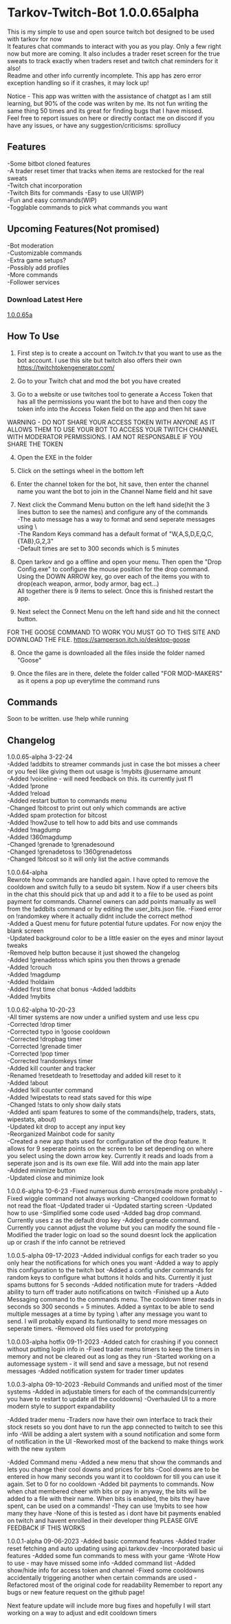 # Tarkov-Twitch-Bot 1.0.0.65alpha

This is my simple to use and open source twitch bot designed to be used with tarkov for now  
It features chat commands to interact with you as you play. Only a few right now but more are coming. It also includes a trader reset screen for the true sweats to track exactly when traders reset and twitch chat reminders for it also!  
Readme and other info currently incomplete. This app has zero error exception handling so if it crashes, it may lock up!  

Notice - This app was written with the assistance of chatgpt as I am still learning, but 90% of the code was writen by me. Its not fun writing the same thing 50 times and its great for finding bugs that I have missed.  
Feel free to report issues on here or directly contact me on discord if you have any issues, or have any suggestion/criticisms: sprollucy

## Features
-Some bitbot cloned features  
-A trader reset timer that tracks when items are restocked for the real sweats  
-Twitch chat incorporation  
-Twitch Bits for commands 
-Easy to use UI(WIP)  
-Fun and easy commands(WIP)  
-Togglable commands to pick what commands you want

## Upcoming Features(Not promised) 
-Bot moderation  
-Customizable commands  
-Extra game setups?  
-Possibly add profiles  
-More commands  
-Follower services  

### Download Latest Here
[1.0.0.65a](https://github.com/sprollucy/Tarkov-Twitch-Bot-Working/releases/tag/1.0.0.65a)

## How To Use
1. First step is to create a account on Twitch.tv that you want to use as the bot account. I use this site but twitch also offers their own  
https://twitchtokengenerator.com/  
  
2. Go to your Twitch chat and mod the bot you have created  

3. Go to a website or use twitches tool to generate a Access Token that has all the permissions you want the bot to have and then copy the token info into the Access Token field on the app and then hit save  

WARNING - DO NOT SHARE YOUR ACCESS TOKEN WITH ANYONE AS IT ALLOWS THEM TO USE YOUR BOT TO ACCESS YOUR TWITCH CHANNEL WITH MODERATOR PERMISSIONS. I AM NOT RESPONSABLE IF YOU SHARE THE TOKEN  
   
4. Open the EXE in the folder  

5. Click on the settings wheel in the bottom left  

6. Enter the channel token for the bot, hit save, then enter the channel name you want the bot to join in the Channel Name field and hit save  

5. Next click the Command Menu button on the left hand side(hit the 3 lines button to see the names) and configure any of the commands  
	-The auto message has a way to format and send seperate messages using \\  
	-The Random Keys command has a default format of "W,A,S,D,E,Q,C,{TAB},G,2,3"  
	-Default times are set to 300 seconds which is 5 minutes  

8. Open tarkov and go a offline and open your menu. Then open the "Drop Config.exe" to configure the mouse position for the drop command. Using the DOWN ARROW key, go over each of the items you with to drop(each weapon, armor, body armor, bag ect...)  
All together there is 9 items to select. Once this is finished restart the app.  

7. Next select the Connect Menu on the left hand side and hit the connect button.  

FOR THE GOOSE COMMAND TO WORK YOU MUST GO TO THIS SITE AND DOWNLOAD THE FILE. 
https://samperson.itch.io/desktop-goose  

8. Once the game is downloaded all the files inside the folder named "Goose"  

9. Once the files are in there, delete the folder called "FOR MOD-MAKERS" as it opens a pop up everytime the command runs  


## Commands
Soon to be written. use !help while running


## Changelog
1.0.0.65-alpha 3-22-24  
-Added !addbits to streamer commands just in case the bot misses a cheer or you feel like giving them out usage is !mybits @username amount  
-Added !voiceline - will need feedback on this. its currently just f1  
-Added !prone  
-Added !reload  
-Added restart button to commands menu  
-Changed !bitcost to print out only which commands are active  
-Added spam protection for bitcost  
-Added !how2use to tell how to add bits and use commands  
-Added !magdump  
-Added !360magdump  
-Changed !grenade to !grenadesound  
-Changed !grenadetoss to !360grenadetoss  
-Changed !bitcost so it will only list the active commands  

1.0.0.64-alpha  
Rewrote how commands are handled again. I have opted to remove the cooldown and switch fully to a seudo bit system. Now if a user cheers bits in the chat this should pick that up and add it to a file to be used as point payment for commands. Channel owners can add points manually as well from the !addbits command or by editing the user_bits.json file. 
-Fixed error on !randomkey where it actually didnt include the correct method  
-Added a Quest menu for future potential future updates. For now enjoy the blank screen  
-Updated background color to be a little easier on the eyes and minor layout tweaks  
-Removed help button because it just showed the changelog  
-Added !grenadetoss which spins you then throws a grenade  
-Added !crouch  
-Added !magdump  
-Added !holdaim  
-Added first time chat bonus
-Added !addbits  
-Added !mybits  

1.0.0.62-alpha 10-20-23  
-All timer systems are now under a unified system and use less cpu  
-Corrected !drop timer  
-Corrected typo in !goose cooldown  
-Corrected !dropbag timer  
-Corrected !grenade timer  
-Corrected !pop timer  
-Corrected !randomkeys timer  
-Added kill counter and tracker  
-Renamed  !resetdeath to !resettoday and added kill reset to it  
-Added !about  
-Added !kill counter command  
-Added !wipestats to read stats saved for this wipe  
-Changed !stats to only show daily stats  
-Added anti spam features to some of the commands(help, traders, stats, wipestats, about)  
-Updated kit drop to accept any input key  
-Reorganized Mainbot code for sanity  
-Created a new app thats used for configuration of the drop feature. It allows for 9 seperate points on the screen to be set depending on where you select using the down arrow key. Currently it reads and loads from a seperate json and is its own exe file. Will add into the main app later  
-Added minimize button  
-Updated close and minimize look  

1.0.0.6-alpha 10-6-23
-Fixed numerous dumb errors(made more probably)
-Fixed wiggle command not always working
-Changed cooldown format to not read the float
-Updated trader ui
-Updated starting screen
-Updated how to use
-Simplified some code used
-Added bag drop command. Currently uses z as the default drop key
-Added grenade command. Currently you cannot adjust the volume but you can modify the sound file
-Modified the trader logic on load so the sound doesnt lock the application up or crash if the info cannot be retrieved

1.0.0.5-alpha 09-17-2023
-Added individual configs for each trader so you only hear the notifications for which ones you want
-Added a way to apply this configuration to the twitch bot
-Added a config under commands for random keys to configure what buttons it holds and hits. Currently it just spams buttons for 5 seconds
-Added notification mute for traders
-Added ability to turn off trader auto notifications on twitch
-Finished up a Auto Messaging command to the commands menu. The cooldown timer reads in seconds so 300 seconds = 5 minutes. Added a syntax to be able to send multiple messages at a time by typing \\ after any message you want to send. I will probably expand its funtionality to send more messages on seperate timers.
-Removed old files used for prototyping


1.0.0.03-alpha hotfix 09-11-2023
-Added catch for crashing if you connect without putting login info in
-Fixed trader menu timers to keep the timers in memory and not be cleared out as long as they run
-Started working on a automessage system - it will send and save a message, but not resend messages
-Added notification system for trader timer updates


1.0.0.3-alpha 09-10-2023
-Rebuild Commands and unified most of the timer systems
-Added in adjustable timers for each of the commands(currently you have to restart to update all the cooldowns)
-Overhauled UI to a more modern style to support expandability

-Added trader menu
	-Traders now have their own interface to track their stock resets so you dont have to run the app connected to twitch to see this info
	-Will be adding a alert system with a sound notification and some form of notification in the UI
-Reworked most of the backend to make things work with the new system

-Added Command menu
	-Added a new menu that show the commands and lets you change their cool downs and prices for bits
	-Cool downs are to be entered in how many seconds you want it to cooldown for till you can use it again. Set to 0 for no cooldown
	-Added bit payments to commands. Now when chat membered cheer with bits or pay in anyway, the bits will be added to a file with their name. When bits is enabled, the bits they have spent, can be used on a commands!
	-They can use !mybits to see how many they have
		-None of this is tested as i dont have bit payments enabled on twitch and havent enrolled in their developer thing PLEASE GIVE FEEDBACK IF THIS WORKS


1.0.0.1-alpha 09-06-2023
-Added basic command features
-Added trader reset fetching and auto updating using api.tarkov.dev
-Incorporated basic ui features
-Added some fun commands to mess with your game
-Wrote How to use - may have missed some info
-Added command list
-Added show/hide info for access token and channel
-Fixed some cooldowns accidentally triggering another when certain commands are used
-Refactored most of the original code for readability
Remember to report any bugs or new feature request on the github page!

Next feature update will include more bug fixes and hopefully I will start working on a way to adjust and edit cooldown timers
